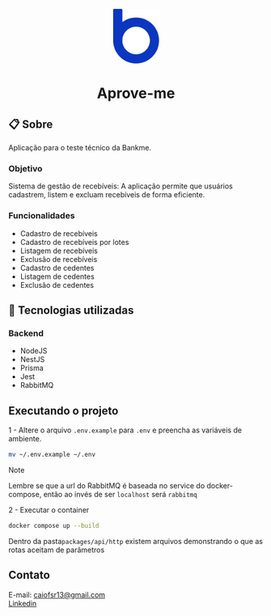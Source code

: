 <p align="center">
  <img src="./assets/logo-bankme.png" alt="Logo Bankme" width="91" height="108">
</p>
<h1 align="center">
  Aprove-me
</h1>


## 📋 Sobre

Aplicação para o teste técnico da Bankme.

### Objetivo

Sistema de gestão de recebíveis: A aplicação permite que usuários cadastrem, listem e excluam recebíveis de forma eficiente.

### Funcionalidades

- Cadastro de recebíveis
- Cadastro de recebíveis por lotes
- Listagem de recebíveis
- Exclusão de recebíveis
- Cadastro de cedentes
- Listagem de cedentes
- Exclusão de cedentes

## 🚀 Tecnologias utilizadas

### Backend

- NodeJS
- NestJS
- Prisma
- Jest
- RabbitMQ

## Executando o projeto

1 - Altere o arquivo `.env.example` para `.env` e preencha as variáveis de ambiente.
```bash
mv ~/.env.example ~/.env
```
> [!NOTE]
> Lembre se que a url do RabbitMQ é baseada no service do docker-compose, então ao invés de ser `localhost` será `rabbitmq`


2 - Executar o container
```bash
docker compose up --build
```

Dentro da pasta`packages/api/http` existem arquivos demonstrando o que as rotas aceitam de parâmetros

## Contato

E-mail: [caiofsr13@gmail.com](mailto:caiofsr13@gmail.com) <br>
[Linkedin](https://www.linkedin.com/in/caiofsr)
